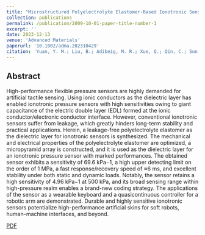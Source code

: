 ```yaml
---
title: "Microstructured Polyelectrolyte Elastomer-Based Ionotronic Sensors with High Sensitivities and Excellent Stability for Artificial Skins"
collection: publications
permalink: /publication/2009-10-01-paper-title-number-1
excerpt: ''
date: 2023-12-13
venue: 'Advanced Materials'
paperurl: '10.1002/adma.202310429'
citation: 'Yuan, Y. M.; Liu, B.; Adibeig, M. R.; Xue, Q.; Qin, C.; Sun, Q. Y.; Jin, Y.; Wang, M.; Yang, C. Microstructured Polyelectrolyte Elastomer-Based Ionotronic Sensors with High Sensitivities and Excellent Stability for Artificial Skins. Adv Mater 2024, 36 (11), e2310429.'
---
```


## Abstract

High-performance flexible pressure sensors are highly demanded for artificial tactile sensing. Using ionic conductors as the dielectric layer has enabled ionotronic pressure sensors with high sensitivities owing to giant capacitance of the electric double layer (EDL) formed at the ionic conductor/electronic conductor interface. However, conventional ionotronic sensors suffer from leakage, which greatly hinders long-term stability and practical applications. Herein, a leakage-free polyelectrolyte elastomer as the dielectric layer for ionotronic sensors is synthesized. The mechanical and electrical properties of the polyelectrolyte elastomer are optimized, a micropyramid array is constructed, and it is used as the dielectric layer for an ionotronic pressure sensor with marked performances. The obtained sensor exhibits a sensitivity of 69.6 kPa−1, a high upper detecting limit on the order of 1 MPa, a fast response/recovery speed of ≈6 ms, and excellent stability under both static and dynamic loads. Notably, the sensor retains a high sensitivity of 4.96 kPa−1 at 500 kPa, and its broad sensing range within high-pressure realm enables a brand-new coding strategy. The applications of the sensor as a wearable keyboard and a quasicontinuous controller for a robotic arm are demonstrated. Durable and highly sensitive ionotronic sensors potentialize high-performance artificial skins for soft robots, human–machine interfaces, and beyond.

[PDF](http://yuanym2018.github.io/files/1.pdf)
